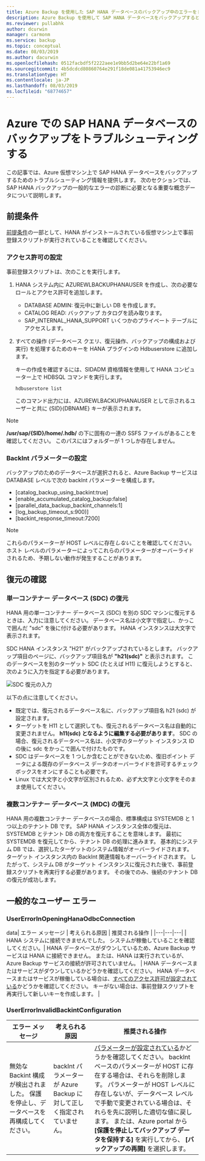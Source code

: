 ```yaml
---
title: Azure Backup を使用した SAP HANA データベースのバックアップ中のエラーをトラブルシューティングする | Microsoft Docs
description: Azure Backup を使用して SAP HANA データベースをバックアップするときに発生する可能性のある一般的なエラーをトラブルシューティングする方法について説明します。
ms.reviewer: pullabhk
author: dcurwin
manager: carmonm
ms.service: backup
ms.topic: conceptual
ms.date: 08/03/2019
ms.author: dacurwin
ms.openlocfilehash: 0512facbdf5f2222aee1e9bb5d2be64e22bf1a69
ms.sourcegitcommit: 4b5dcdcd80860764e291f18de081a41753946ec9
ms.translationtype: HT
ms.contentlocale: ja-JP
ms.lasthandoff: 08/03/2019
ms.locfileid: "68774657"
---
```

# <a name="troubleshoot-backup-of-sap-hana-databases-on-azure"></a>Azure での SAP HANA データベースのバックアップをトラブルシューティングする

この記事では、Azure 仮想マシン上で SAP HANA データベースをバックアップするためのトラブルシューティング情報を提供します。 次のセクションでは、SAP HANA バックアップの一般的なエラーの診断に必要となる重要な概念データについて説明します。

## <a name="prerequisites"></a>前提条件

[前提条件](backup-azure-sap-hana-database.md#prerequisites)の一部として、HANA がインストールされている仮想マシン上で事前登録スクリプトが実行されていることを確認してください。

### <a name="setting-up-permissions"></a>アクセス許可の設定

事前登録スクリプトは、次のことを実行します。

1. HANA システム内に AZUREWLBACKUPHANAUSER を作成し、次の必要なロールとアクセス許可を追加します。
    - DATABASE ADMIN: 復元中に新しい DB を作成します。
    - CATALOG READ: バックアップ カタログを読み取ります。
    - SAP_INTERNAL_HANA_SUPPORT いくつかのプライベート テーブルにアクセスします。
2. すべての操作 (データベース クエリ、復元操作、バックアップの構成および実行) を処理するためのキーを HANA プラグインの Hdbuserstore に追加します。
   
   キーの作成を確認するには、SIDADM 資格情報を使用して HANA コンピューター上で HDBSQL コマンドを実行します。

    ``` hdbsql
    hdbuserstore list
    ```
    
    このコマンド出力には、AZUREWLBACKUPHANAUSER として示されるユーザーと共に {SID}{DBNAME} キーが表示されます。

> [!NOTE]
> **/usr/sap/{SID}/home/.hdb/** の下に固有の一連の SSFS ファイルがあることを確認してください。 このパスにはフォルダーが 1 つしか存在しません。

### <a name="setting-up-backint-parameters"></a>BackInt パラメーターの設定

バックアップのためのデータベースが選択されると、Azure Backup サービスは DATABASE レベルで次の backInt パラメーターを構成します。

- [catalog_backup_using_backint:true]
- [enable_accumulated_catalog_backup:false]
- [parallel_data_backup_backint_channels:1]
- [log_backup_timeout_s:900)]
- [backint_response_timeout:7200]

> [!NOTE]
> これらのパラメーターが HOST レベルに存在*しない*ことを確認してください。 ホスト レベルのパラメーターによってこれらのパラメーターがオーバーライドされるため、予期しない動作が発生することがあります。

## <a name="restore-checks"></a>復元の確認

### <a name="single-container-database-sdc-restore"></a>単一コンテナー データベース (SDC) の復元

HANA 用の単一コンテナー データベース (SDC) を別の SDC マシンに復元するときは、入力に注意してください。 データベース名は小文字で指定し、かっこで囲んだ "sdc" を後に付ける必要があります。 HANA インスタンスは大文字で表示されます。

SDC HANA インスタンス "H21" がバックアップされているとします。 バックアップ項目のページに、バックアップ項目名が **"h21(sdc)"** と表示されます。 このデータベースを別のターゲット SDC (たとえば H11) に復元しようとすると、次のように入力を指定する必要があります。

![SDC 復元の入力](media/backup-azure-sap-hana-database/hana-sdc-restore.png)

以下の点に注意してください。
- 既定では、復元されるデータベース名に、バックアップ項目名 h21 (sdc) が設定されます。
- ターゲットを H11 として選択しても、復元されるデータベース名は自動的に変更されません。 **h11(sdc) となるように編集する必要があります**。 SDC の場合、復元されるデータベース名は、小文字のターゲット インスタンス ID の後に sdc をかっこで囲んで付けたものです。
- SDC はデータベースを 1 つしか含むことができないため、復旧ポイント データによる既存のデータベース データのオーバーライドを許可するチェックボックスをオンにすることも必要です。
- Linux では大文字と小文字が区別されるため、必ず大文字と小文字をそのまま使用してください。

### <a name="multiple-container-database-mdc-restore"></a>複数コンテナー データベース (MDC) の復元

HANA 用の複数コンテナー データベースの場合、標準構成は SYSTEMDB と 1 つ以上のテナント DB です。 SAP HANA インスタンス全体の復元は、SYSTEMDB とテナント DB の両方を復元することを意味します。 最初に SYSTEMDB を復元してから、テナント DB の処理に進みます。 基本的にシステム DB では、選択したターゲットのシステム情報がオーバーライドされます。 ターゲット インスタンス内の BackInt 関連情報もオーバーライドされます。 したがって、システム DB がターゲット インスタンスに復元された後で、事前登録スクリプトを再実行する必要があります。 その後でのみ、後続のテナント DB の復元が成功します。

## <a name="common-user-errors"></a>一般的なユーザー エラー

### <a name="usererrorinopeninghanaodbcconnection"></a>UserErrorInOpeningHanaOdbcConnection

data| エラー メッセージ | 考えられる原因 | 推奨される操作 |
|---|---|---|
| HANA システムに接続できませんでした。 システムが稼働していることを確認してください。| HANA データベースがダウンしているため、Azure Backup サービスは HANA に接続できません。 または、HANA は実行されているが、Azure Backup サービスの接続が許可されていません。 | HANA データベースまたはサービスがダウンしているかどうかを確認してください。 HANA データベースまたはサービスが稼働している場合は、[すべてのアクセス許可が設定されている](#setting-up-permissions)かどうかを確認してください。 キーがない場合は、事前登録スクリプトを再実行して新しいキーを作成します。 |

### <a name="usererrorinvalidbackintconfiguration"></a>UserErrorInvalidBackintConfiguration

| エラー メッセージ | 考えられる原因 | 推奨される操作 |
|---|---|---|
| 無効な Backint 構成が検出されました。 保護を停止し、データベースを再構成してください。| backInt パラメーターが Azure Backup に対して正しく指定されていません。 | [パラメーターが設定されている](#setting-up-backint-parameters)かどうかを確認してください。 backInt ベースのパラメーターが HOST に存在する場合は、それらを削除します。 パラメーターが HOST レベルに存在しないが、データベース レベルで手動で変更されている場合は、それらを先に説明した適切な値に戻します。 または、Azure portal から **[保護を停止してバックアップ データを保持する]** を実行してから、 **[バックアップの再開]** を選択します。|